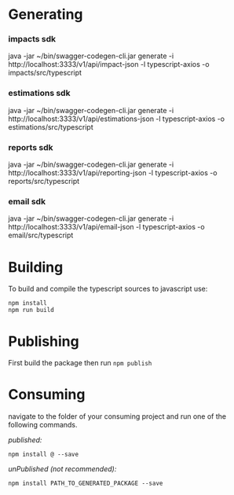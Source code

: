 
# Generating

### impacts sdk
java -jar ~/bin/swagger-codegen-cli.jar generate -i http://localhost:3333/v1/api/impact-json -l typescript-axios -o impacts/src/typescript

### estimations sdk
java -jar ~/bin/swagger-codegen-cli.jar generate -i http://localhost:3333/v1/api/estimations-json -l typescript-axios -o estimations/src/typescript

### reports sdk
java -jar ~/bin/swagger-codegen-cli.jar generate -i http://localhost:3333/v1/api/reporting-json -l typescript-axios -o reports/src/typescript

### email sdk
java -jar ~/bin/swagger-codegen-cli.jar generate -i http://localhost:3333/v1/api/email-json -l typescript-axios -o email/src/typescript

# Building

To build and compile the typescript sources to javascript use:
```
npm install
npm run build
```

# Publishing

First build the package then run ```npm publish```

# Consuming

navigate to the folder of your consuming project and run one of the following commands.

_published:_

```
npm install @ --save
```

_unPublished (not recommended):_

```
npm install PATH_TO_GENERATED_PACKAGE --save
```
